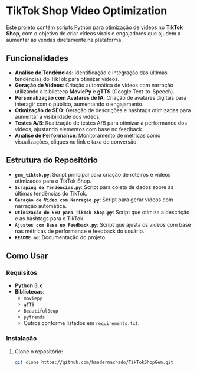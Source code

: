 # TikTok Shop Video Optimization

Este projeto contém scripts Python para otimização de vídeos no **TikTok Shop**, com o objetivo de criar vídeos virais e engajadores que ajudem a aumentar as vendas diretamente na plataforma.

## Funcionalidades

- **Análise de Tendências**: Identificação e integração das últimas tendências do TikTok para otimizar vídeos.
- **Geração de Vídeos**: Criação automática de vídeos com narração utilizando a biblioteca **MoviePy** e **gTTS** (Google Text-to-Speech).
- **Personalização com Avatares de IA**: Criação de avatares digitais para interagir com o público, aumentando o engajamento.
- **Otimização de SEO**: Geração de descrições e hashtags otimizadas para aumentar a visibilidade dos vídeos.
- **Testes A/B**: Realização de testes A/B para otimizar a performance dos vídeos, ajustando elementos com base no feedback.
- **Análise de Performance**: Monitoramento de métricas como visualizações, cliques no link e taxa de conversão.

## Estrutura do Repositório

- **`gem_tiktok.py`**: Script principal para criação de roteiros e vídeos otimizados para o TikTok Shop.
- **`Scraping de Tendências.py`**: Script para coleta de dados sobre as últimas tendências do TikTok.
- **`Geração de Vídeo com Narração.py`**: Script para gerar vídeos com narração automática.
- **`Otimização de SEO para TikTok Shop.py`**: Script que otimiza a descrição e as hashtags para o TikTok.
- **`Ajustes com Base no Feedback.py`**: Script que ajusta os vídeos com base nas métricas de performance e feedback do usuário.
- **`README.md`**: Documentação do projeto.

## Como Usar

### Requisitos

- **Python 3.x**
- **Bibliotecas**:
    - `moviepy`
    - `gTTS`
    - `BeautifulSoup`
    - `pytrends`
    - Outros conforme listados em `requirements.txt`.

### Instalação

1. Clone o repositório:
   ```bash
   git clone https://github.com/handermachado/TikTokShopGem.git

